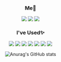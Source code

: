 
<h3 align="center">Me🌈</h3>
<div align="center">
  <a href="https://www.instagram.com/itzjuhee_99/" target="_blank"><img src="https://img.shields.io/badge/instagram-E4405F?style=flat-square&logo=instagram&logoColor=white"/></a>
  <a href="https://velog.io/@juliajh" target="_blank"><img src="https://img.shields.io/badge/Velog-20c997?style=flat-square&logo=Vimeo&logoColor=white"/></a>
  <img src="https://img.shields.io/badge/Gmail-EA4335?style=flat-square&logo=Vimeo&logoColor=white"/>
</div>

<h3 align="center">I've Used✨</h3>
<div align="center">
  <img src="https://img.shields.io/badge/Unity-000000?style=flat-square&logo=Unity&logoColor=white"/>
  <img src="https://img.shields.io/badge/HTML5-E34F26?style=flat-square&logo=HTML5&logoColor=white"/>
  <img src="https://img.shields.io/badge/CSS3-1572B6?style=flat-square&logo=CSS3&logoColor=white"/>
  <img src="https://img.shields.io/badge/Java-007396?style=flat-square&logo=Java&logoColor=black"/>
  <img src="https://img.shields.io/badge/JavaScript-F7DF1E?style=flat-square&logo=JavaScript&logoColor=white"/>
 <img src="https://img.shields.io/badge/C-A8B9CC?style=flat-square&logo=C&logoColor=black"/>
  <img src="https://img.shields.io/badge/Django-092E20?style=flat-square&logo=Django&logoColor=black"/>

  ![Anurag's GitHub stats](https://github-readme-stats.vercel.app/api?username=juliajh&&show_icons=true&theme=vue)
</div>
